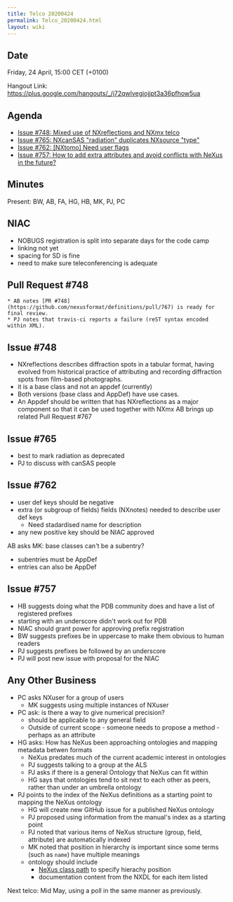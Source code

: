 ```yaml
---
title: Telco 20200424
permalink: Telco_20200424.html
layout: wiki
---
```


Date
----

Friday, 24 April, 15:00 CET (+0100)

<!-- end of autogeneration -->

Hangout Link:
<https://plus.google.com/hangouts/_/j72qwlvegiojjpt3a36pfhow5ua>

Agenda
------
   * [Issue #748: Mixed use of NXreflections and NXmx telco](https://github.com/nexusformat/definitions/issues/748)
   * [Issue #765: NXcanSAS "radiation" duplicates NXsource "type"](https://github.com/nexusformat/definitions/issues/765)
   * [Issue #762: [NXtomo] Need user flags](https://github.com/nexusformat/definitions/issues/762)
   * [Issue #757: How to add extra attributes and avoid conflicts with NeXus in the future?](https://github.com/nexusformat/definitions/issues/757)

Minutes
-------
Present: BW, AB, FA, HG, HB, MK, PJ, PC

NIAC
-----
   * NOBUGS registration is split into separate days for the code camp
   * linking not yet
   * spacing for SD is fine
   * need to make sure teleconferencing is adequate


Pull Request #748
----------
    * AB notes [PR #748](https://github.com/nexusformat/definitions/pull/767) is ready for final review.
    * PJ notes that travis-ci reports a failure (reST syntax encoded within XML).

Issue #748
----------
   * NXreflections describes diffraction spots in a tabular format, having evolved from historical practice of attributing and recording diffraction spots from film-based photographs.
   * it is a base class and not an appdef (currently)
   * Both versions (base class and AppDef) have use cases.
   * An Appdef should be written that has NXreflections as a major component so that it can be used together with NXmx
AB brings up related Pull Request #767

Issue #765
----------
   * best to mark radiation as deprecated
   * PJ to discuss with canSAS people
   
Issue #762
----------
   * user def keys should be negative
   * extra (or subgroup of fields) fields (NXnotes) needed to describe user def keys  
      * Need stadardised name for description
   * any new positive key should be NIAC approved
   
AB asks MK: base classes can't be a subentry?
   * subentries must be AppDef
   * entries can also be AppDef
   
Issue #757
----------
   * HB suggests doing what the PDB community does and have a list of registered prefixes
   * starting with an underscore didn't work out for PDB
   * NIAC should grant power for approving prefix registration
   * BW suggests prefixes be in uppercase to make them obvious to human readers
   * PJ suggests prefixes be followed by an underscore
   * PJ will post new issue with proposal for the NIAC


Any Other Business
---------------------

   * PC asks NXuser for a group of users
      * MK suggests using multiple instances of NXuser
   * PC ask: is there a way to give numerical precision?
      * should be applicable to any general field
      * Outside of current scope - someone needs to propose a method - perhaps as an attribute
   * HG asks: How has NeXus been approaching ontologies and mapping metadata betwen formats
      * NeXus predates much of the current academic interest in ontologies
      * PJ suggests talking to a group at the ALS
      * PJ asks if there is a general Ontology that NeXus can fit within
       * HG says that ontologies tend to sit next to each other as peers, rather than under an umbrella ontology
   * PJ points to the index of the NeXus definitions as a starting point to mapping the NeXus ontology
     * HG will create new GitHub issue for a published NeXus ontology
     * PJ proposed using information from the manual's index as a starting point
     * PJ noted that various items of NeXus structure (group, field, attribute) are automatically indexed
     * MK noted that position in hierarchy is important since some terms (such as `name`) have multiple meanings
     * ontology should include
       * [NeXus class path](https://manual.nexusformat.org/design.html#index-15) to specify hierachy position
       * documentation content from the NXDL for each item listed
    
 Next telco: Mid May, using a poll in the same manner as previously.
   
   
   
   
   




